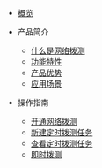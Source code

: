 <!-- 请勿添加产品标题，标题行将由系统自动增加，名称将于您申请邮件提供的仓库名称一致 -->


* [概览](/undt/README.md)
* 产品简介
  * [什么是网络拨测](/undt/introduction/whatis.md)
  * [功能特性](/undt/introduction/functionIntro.md)
  * [产品优势](/undt/introduction/productAdvantage.md)
  * [应用场景](/undt/introduction/application.md)
* 操作指南

  * [开通网络拨测](/undt/guide/openservice.md)
  * [新建定时拨测任务](/undt/guide/createtask.md)
  * [查看定时拨测任务](/undt/guide/viewtask.md)
  * [即时拨测](/undt/guide/onetimedial.md)


